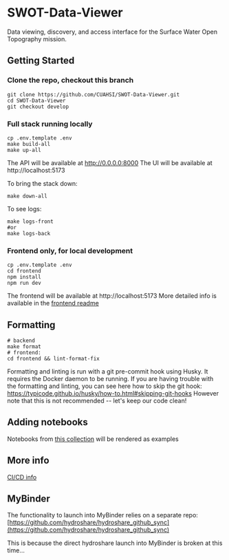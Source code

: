 # SWOT-Data-Viewer
Data viewing, discovery, and access interface for the Surface Water Open Topography mission.

## Getting Started

### Clone the repo, checkout this branch
```console
git clone https://github.com/CUAHSI/SWOT-Data-Viewer.git
cd SWOT-Data-Viewer
git checkout develop
```

### Full stack running locally
```console
cp .env.template .env
make build-all
make up-all
```
The API will be available at http://0.0.0.0:8000 
The UI will be available at http://localhost:5173

To bring the stack down:
```console
make down-all
```
To see logs:
```console
make logs-front
#or
make logs-back
```

### Frontend only, for local development
```console
cp .env.template .env
cd frontend
npm install
npm run dev
```
The frontend will be available at http://localhost:5173
More detailed info is available in the [frontend readme](frontend/README.md)

## Formatting
```console
# backend
make format
# frontend:
cd frontend && lint-format-fix
```
Formatting and linting is run with a git pre-commit hook using Husky.
It requires the Docker daemon to be running.
If you are having trouble with the formatting and linting, you can see here how to skip the git hook:
https://typicode.github.io/husky/how-to.html#skipping-git-hooks
However note that this is not recommended -- let's keep our code clean!

## Adding notebooks

Notebooks from [this collection](https://www.hydroshare.org/resource/ac6cc75dcb0146cf9cc17a974f4bb08b/) will be rendered as examples

## More info
[CI/CD info](https://develop.cuahsi.io/swotviz/ci_cd/)

## MyBinder 

The functionality to launch into MyBinder relies on a separate repo:
[https://github.com/hydroshare/hydroshare_github_sync](https://github.com/hydroshare/hydroshare_github_sync)

This is because the direct hydroshare launch into MyBinder is broken at this time...
